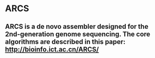 ARCS
==========================================

ARCS is a de novo assembler designed for the 2nd-generation genome sequencing. 
The core algorithms are described in this paper:
http://bioinfo.ict.ac.cn/ARCS/
--------

